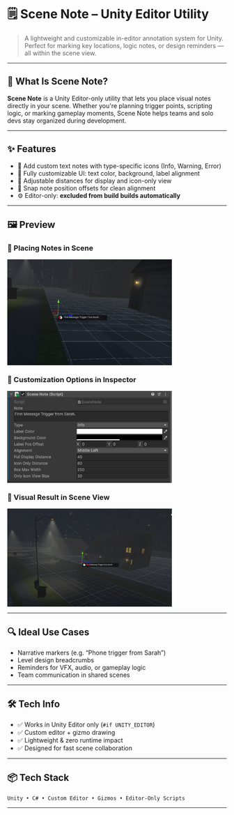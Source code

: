 ﻿# 🗒️ Scene Note – Unity Editor Utility

> A lightweight and customizable in-editor annotation system for Unity.  
> Perfect for marking key locations, logic notes, or design reminders — all within the scene view.

---

## 🎯 What Is Scene Note?

**Scene Note** is a Unity Editor-only utility that lets you place visual notes directly in your scene. Whether you're planning trigger points, scripting logic, or marking gameplay moments, Scene Note helps teams and solo devs stay organized during development.

---

## ✨ Features

- 💬 Add custom text notes with type-specific icons (Info, Warning, Error)
- 🎨 Fully customizable UI: text color, background, label alignment
- 📏 Adjustable distances for display and icon-only view
- 🧭 Snap note position offsets for clean alignment
- ⚙️ Editor-only: **excluded from build builds automatically**

---

## 🖼️ Preview

### 🔹 Placing Notes in Scene

<div style="display: flex; gap: 12px; flex-wrap: wrap; justify-content: flex-start;">
  <img src="_media/dev-hub/scene-note-1.png" style="width: 75%;" alt="Gameplay Screenshot">
</div>

### 🔹 Customization Options in Inspector

<div style="display: flex; gap: 12px; flex-wrap: wrap; justify-content: flex-start;">
  <img src="_media/dev-hub/scene-note-2.png" style="width: 75%;" alt="Gameplay Screenshot">
</div>

### 🔹 Visual Result in Scene View

<div style="display: flex; gap: 12px; flex-wrap: wrap; justify-content: flex-start;">
  <img src="_media/dev-hub/scene-note-3.png" style="width: 75%;" alt="Gameplay Screenshot">
</div>

---

## 🔍 Ideal Use Cases

- Narrative markers (e.g. “Phone trigger from Sarah”)
- Level design breadcrumbs
- Reminders for VFX, audio, or gameplay logic
- Team communication in shared scenes

---

## 🛠️ Tech Info

- ✅ Works in Unity Editor only (`#if UNITY_EDITOR`)
- ✅ Custom editor + gizmo drawing
- ✅ Lightweight & zero runtime impact
- ✅ Designed for fast scene collaboration

---

## 📦 Tech Stack

`Unity • C# • Custom Editor • Gizmos • Editor-Only Scripts`

---

